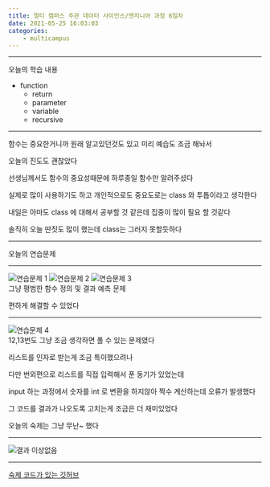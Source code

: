 ```yaml
---
title: 멀티 캠퍼스 주관 데이터 사이언스/엔지니어 과정 6일차
date: 2021-05-25 16:03:03
categories:
    - multicampus
---
```

___
오늘의 학습 내용
- function
    - return
    - parameter
    - variable
    - recursive
___
함수는 중요한거니까 원래 알고있던것도 있고 미리 예습도 조금 해놔서  

오늘의 진도도 괜찮았다  

선생님께서도 함수의 중요성때문에 하루종일 함수만 알려주셨다  

실제로 많이 사용하기도 하고 개인적으로도 중요도로는 class 와 투톱이라고 생각한다  

내일은 아마도 class 에 대해서 공부할 것 같은데 집중이 많이 필요 할 것같다  

솔직히 오늘 딴짓도 많이 했는데 class는 그러지 못할듯하다  
___
오늘의 연습문제
___ 
![연습문제 1](https://user-images.githubusercontent.com/84296244/119529655-450ed280-bdbd-11eb-925b-4d3eff90965e.PNG)
![연습문제 2](https://user-images.githubusercontent.com/84296244/119529665-46d89600-bdbd-11eb-9a51-66e7e7c1bf53.PNG)
![연습문제 3](https://user-images.githubusercontent.com/84296244/119529677-48a25980-bdbd-11eb-95d5-72819d0c7eae.PNG)   
그냥 평범한 함수 정의 및 결과 예측 문제

편하게 해결할 수 있었다
___
![연습문제 4](https://user-images.githubusercontent.com/84296244/119529681-49d38680-bdbd-11eb-93ed-3125aea4873d.PNG)  
12,13번도 그냥 조금 생각하면 풀 수 있는 문제였다  

리스트를 인자로 받는게 조금 특이했으려나  

다만 번외편으로 리스트를 직접 입력해서 푼 동기가 있었는데  

input 하는 과정에서 숫자를 int 로 변환을 하지않아 짝수 계산하는데 오류가 발생했다   

그 코드를 결과가 나오도록 고치는게 조금은 더 재미있었다   

오늘의 숙제는 그냥 무난~ 했다
___
![결과 이상없음](https://user-images.githubusercontent.com/84296244/119529687-4b9d4a00-bdbd-11eb-962f-cbc68fd169c4.PNG)
___
[숙제 코드가 있는 깃허브](https://github.com/ouguro3/Study/blob/main/Python_Basic/12_function/homework.py)   